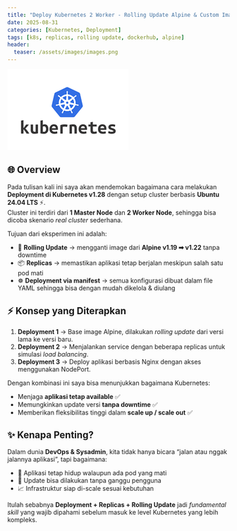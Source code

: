 ```yaml
---
title: "Deploy Kubernetes 2 Worker - Rolling Update Alpine & Custom Image menggunakan manifest"
date: 2025-08-31
categories: [Kubernetes, Deployment]
tags: [k8s, replicas, rolling update, dockerhub, alpine]
header:
  teaser: /assets/images/images.png
---
```

![logo1](/assets/images/images.png)


## 🌐 Overview

Pada tulisan kali ini saya akan mendemokan bagaimana cara melakukan **Deployment di Kubernetes v1.28** dengan setup cluster berbasis **Ubuntu 24.04 LTS** ⚡.  
Cluster ini terdiri dari **1 Master Node** dan **2 Worker Node**, sehingga bisa dicoba skenario _real cluster_ sederhana.  

Tujuan dari eksperimen ini adalah:  
- 🔄 **Rolling Update** → mengganti image dari **Alpine v1.19 ➡ v1.22** tanpa downtime  
- 📦 **Replicas** → memastikan aplikasi tetap berjalan meskipun salah satu pod mati  
- ☸️ **Deployment via manifest** → semua konfigurasi dibuat dalam file YAML sehingga bisa dengan mudah dikelola & diulang  

## ⚡ Konsep yang Diterapkan

1. **Deployment 1** → Base image Alpine, dilakukan _rolling update_ dari versi lama ke versi baru.  
2. **Deployment 2** → Menjalankan service dengan beberapa replicas untuk simulasi _load balancing_.  
3. **Deployment 3** → Deploy aplikasi berbasis Nginx dengan akses menggunakan NodePort.  

Dengan kombinasi ini saya bisa menunjukkan bagaimana Kubernetes:
- Menjaga **aplikasi tetap available** ✅  
- Memungkinkan update versi **tanpa downtime** ✅  
- Memberikan fleksibilitas tinggi dalam **scale up / scale out** ✅  

## ✨ Kenapa Penting?

Dalam dunia **DevOps & Sysadmin**, kita tidak hanya bicara “jalan atau nggak jalannya aplikasi”, tapi bagaimana:  
- 🚦 Aplikasi tetap hidup walaupun ada pod yang mati  
- 🔄 Update bisa dilakukan tanpa ganggu pengguna  
- 📈 Infrastruktur siap di-scale sesuai kebutuhan  

Itulah sebabnya **Deployment + Replicas + Rolling Update** jadi _fundamental skill_ yang wajib dipahami sebelum masuk ke level Kubernetes yang lebih kompleks. 


